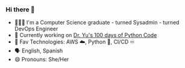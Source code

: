 ### Hi there 👋

- 👩🏻‍💻 I'm a Computer Science graduate - turned Sysadmin - turned DevOps Engineer
- 🌱 Currently working on [Dr. Yu's 100 days of Python Code](https://www.udemy.com/course/100-days-of-code/)
- 🔭 Fav Technologies: AWS ☁️, Python 🐍, CI/CD ♾️
- 🗣️ English, Spanish
- 😄 Pronouns: She/Her